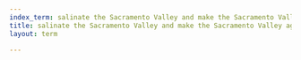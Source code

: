 ```yaml
---
index_term: salinate the Sacramento Valley and make the Sacramento Valley agriculturally
title: salinate the Sacramento Valley and make the Sacramento Valley agriculturally
layout: term

---
```

